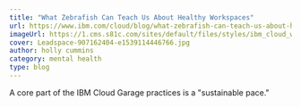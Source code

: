 ```yaml
---
title: "What Zebrafish Can Teach Us About Healthy Workspaces"
url: https://www.ibm.com/cloud/blog/what-zebrafish-can-teach-us-about-healthy-workspaces
imageUrl: https://1.cms.s81c.com/sites/default/files/styles/ibm_cloud_wide_background/public/2018-12-20/Leadspace-907162404-e1539114446766.jpg?itok=13sYizEE
cover: Leadspace-907162404-e1539114446766.jpg
author: holly cummins
category: mental health
type: blog
---
```


A core part of the IBM Cloud Garage practices is a "sustainable pace."
